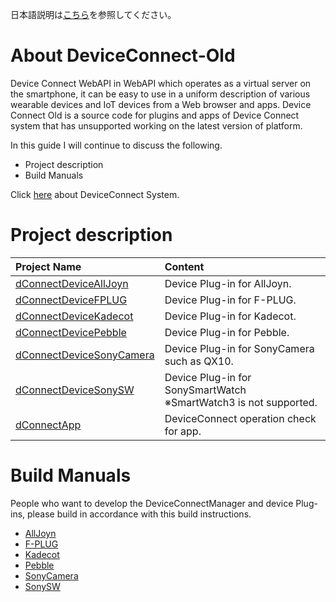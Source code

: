 日本語説明は[こちら](README.md)を参照してください。

# About DeviceConnect-Old
Device Connect WebAPI in WebAPI which operates as a virtual server on the smartphone, it can be easy to use in a uniform description of various wearable devices and IoT devices from a Web browser and apps.
Device Connect Old is a source code for plugins and apps of Device Connect system that has unsupported working on the latest version of platform.

In this guide I will continue to discuss the following.

* Project description
* Build Manuals

Click [here](https://github.com/DeviceConnect/DeviceConnect-Docs/wiki)
 about DeviceConnect System.


# Project description
| Project Name|Content  |
|:-----------|:---------|
|[dConnectDeviceAllJoyn](Android/dConnectDeviceAllJoyn)|Device Plug-in for AllJoyn.|
|[dConnectDeviceFPLUG](Android/dConnectDeviceFPLUG)|Device Plug-in for F-PLUG.|
|[dConnectDeviceKadecot](Android/dConnectDeviceKadecot)|Device Plug-in for Kadecot.|
|[dConnectDevicePebble](Android/dConnectDevicePebble)|Device Plug-in for Pebble.|
|[dConnectDeviceSonyCamera](Android/dConnectDeviceSonyCamera)|Device Plug-in for SonyCamera such as QX10.|
|[dConnectDeviceSonySW](Android/dConnectDeviceSonySW)|Device Plug-in for SonySmartWatch<br>※SmartWatch3 is not supported.|
|[dConnectApp](Android/dConnectApp)|DeviceConnect operation check for app.|


# Build Manuals
People who want to develop the DeviceConnectManager and device Plug-ins, please build in accordance with this build instructions.

* [AllJoyn](https://github.com/DeviceConnect/DeviceConnect-Old/wiki/AllJoyn-Build)
* [F-PLUG](https://github.com/DeviceConnect/DeviceConnect-Old/wiki/F-PLUG-Build)
* [Kadecot](https://github.com/DeviceConnect/DeviceConnect-Old/wiki/Kadecot-Build)
* [Pebble](https://github.com/DeviceConnect/DeviceConnect-Old/wiki/Pebble-Build)
* [SonyCamera](https://github.com/DeviceConnect/DeviceConnect-Old/wiki/SonyCamera-Build)
* [SonySW](https://github.com/DeviceConnect/DeviceConnect-Old/wiki/SonySW-Build)
